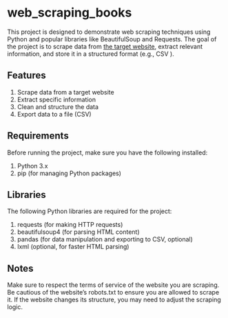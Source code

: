 # web_scraping_books


This project is designed to demonstrate web scraping techniques using Python and popular libraries like BeautifulSoup and Requests. The goal of the project is to scrape data from [the target website](https://collegedunia.com/reviews/page-2), extract relevant information, and store it in a structured format (e.g., CSV ).


## Features
1. Scrape data from a target website
2. Extract specific information
3. Clean and structure the data
4. Export data to a file (CSV)


## Requirements
Before running the project, make sure you have the following installed:
1. Python 3.x
2. pip (for managing Python packages)


## Libraries
The following Python libraries are required for the project:
1. requests (for making HTTP requests)
2. beautifulsoup4 (for parsing HTML content)
3. pandas (for data manipulation and exporting to CSV, optional)
4. lxml (optional, for faster HTML parsing)


## Notes
Make sure to respect the terms of service of the website you are scraping.
Be cautious of the website’s robots.txt to ensure you are allowed to scrape it.
If the website changes its structure, you may need to adjust the scraping logic.
